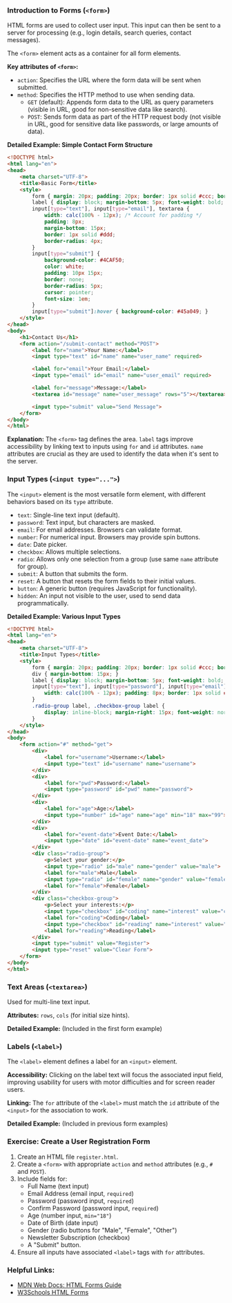 ### Introduction to Forms (`<form>`)

HTML forms are used to collect user input. This input can then be sent to a server for processing (e.g., login details, search queries, contact messages).

The `<form>` element acts as a container for all form elements.

**Key attributes of `<form>`:**
*   `action`: Specifies the URL where the form data will be sent when submitted.
*   `method`: Specifies the HTTP method to use when sending data.
    *   `GET` (default): Appends form data to the URL as query parameters (visible in URL, good for non-sensitive data like search).
    *   `POST`: Sends form data as part of the HTTP request body (not visible in URL, good for sensitive data like passwords, or large amounts of data).

**Detailed Example: Simple Contact Form Structure**
```html
<!DOCTYPE html>
<html lang="en">
<head>
    <meta charset="UTF-8">
    <title>Basic Form</title>
    <style>
        form { margin: 20px; padding: 20px; border: 1px solid #ccc; border-radius: 8px; max-width: 500px; }
        label { display: block; margin-bottom: 5px; font-weight: bold; }
        input[type="text"], input[type="email"], textarea {
            width: calc(100% - 12px); /* Account for padding */
            padding: 8px;
            margin-bottom: 15px;
            border: 1px solid #ddd;
            border-radius: 4px;
        }
        input[type="submit"] {
            background-color: #4CAF50;
            color: white;
            padding: 10px 15px;
            border: none;
            border-radius: 5px;
            cursor: pointer;
            font-size: 1em;
        }
        input[type="submit"]:hover { background-color: #45a049; }
    </style>
</head>
<body>
    <h1>Contact Us</h1>
    <form action="/submit-contact" method="POST">
        <label for="name">Your Name:</label>
        <input type="text" id="name" name="user_name" required>

        <label for="email">Your Email:</label>
        <input type="email" id="email" name="user_email" required>

        <label for="message">Message:</label>
        <textarea id="message" name="user_message" rows="5"></textarea>

        <input type="submit" value="Send Message">
    </form>
</body>
</html>
```
**Explanation:** The `<form>` tag defines the area. `label` tags improve accessibility by linking text to inputs using `for` and `id` attributes. `name` attributes are crucial as they are used to identify the data when it's sent to the server.

### Input Types (`<input type="...">`)

The `<input>` element is the most versatile form element, with different behaviors based on its `type` attribute.

*   `text`: Single-line text input (default).
*   `password`: Text input, but characters are masked.
*   `email`: For email addresses. Browsers can validate format.
*   `number`: For numerical input. Browsers may provide spin buttons.
*   `date`: Date picker.
*   `checkbox`: Allows multiple selections.
*   `radio`: Allows only one selection from a group (use same `name` attribute for group).
*   `submit`: A button that submits the form.
*   `reset`: A button that resets the form fields to their initial values.
*   `button`: A generic button (requires JavaScript for functionality).
*   `hidden`: An input not visible to the user, used to send data programmatically.

**Detailed Example: Various Input Types**
```html
<!DOCTYPE html>
<html lang="en">
<head>
    <meta charset="UTF-8">
    <title>Input Types</title>
    <style>
        form { margin: 20px; padding: 20px; border: 1px solid #ccc; border-radius: 8px; max-width: 500px; }
        div { margin-bottom: 15px; }
        label { display: block; margin-bottom: 5px; font-weight: bold; }
        input[type="text"], input[type="password"], input[type="email"], input[type="number"], input[type="date"] {
            width: calc(100% - 12px); padding: 8px; border: 1px solid #ddd; border-radius: 4px;
        }
        .radio-group label, .checkbox-group label {
            display: inline-block; margin-right: 15px; font-weight: normal;
        }
    </style>
</head>
<body>
    <form action="#" method="get">
        <div>
            <label for="username">Username:</label>
            <input type="text" id="username" name="username">
        </div>
        <div>
            <label for="pwd">Password:</label>
            <input type="password" id="pwd" name="password">
        </div>
        <div>
            <label for="age">Age:</label>
            <input type="number" id="age" name="age" min="18" max="99">
        </div>
        <div>
            <label for="event-date">Event Date:</label>
            <input type="date" id="event-date" name="event_date">
        </div>
        <div class="radio-group">
            <p>Select your gender:</p>
            <input type="radio" id="male" name="gender" value="male">
            <label for="male">Male</label>
            <input type="radio" id="female" name="gender" value="female">
            <label for="female">Female</label>
        </div>
        <div class="checkbox-group">
            <p>Select your interests:</p>
            <input type="checkbox" id="coding" name="interest" value="coding">
            <label for="coding">Coding</label>
            <input type="checkbox" id="reading" name="interest" value="reading">
            <label for="reading">Reading</label>
        </div>
        <input type="submit" value="Register">
        <input type="reset" value="Clear Form">
    </form>
</body>
</html>
```

### Text Areas (`<textarea>`)

Used for multi-line text input.

**Attributes:** `rows`, `cols` (for initial size hints).

**Detailed Example:** (Included in the first form example)

### Labels (`<label>`)

The `<label>` element defines a label for an `<input>` element.

**Accessibility:** Clicking on the label text will focus the associated input field, improving usability for users with motor difficulties and for screen reader users.

**Linking:** The `for` attribute of the `<label>` must match the `id` attribute of the `<input>` for the association to work.

**Detailed Example:** (Included in previous form examples)

### Exercise: Create a User Registration Form

1.  Create an HTML file `register.html`.
2.  Create a `<form>` with appropriate `action` and `method` attributes (e.g., `#` and `POST`).
3.  Include fields for:
    *   Full Name (text input)
    *   Email Address (email input, `required`)
    *   Password (password input, `required`)
    *   Confirm Password (password input, `required`)
    *   Age (number input, `min="18"`)
    *   Date of Birth (date input)
    *   Gender (radio buttons for "Male", "Female", "Other")
    *   Newsletter Subscription (checkbox)
    *   A "Submit" button.
4.  Ensure all inputs have associated `<label>` tags with `for` attributes.

### Helpful Links:

*   [MDN Web Docs: HTML Forms Guide](https://developer.mozilla.org/en-US/docs/Learn/Forms)
*   [W3Schools HTML Forms](https://www.w3schools.com/html/html_forms.asp)
